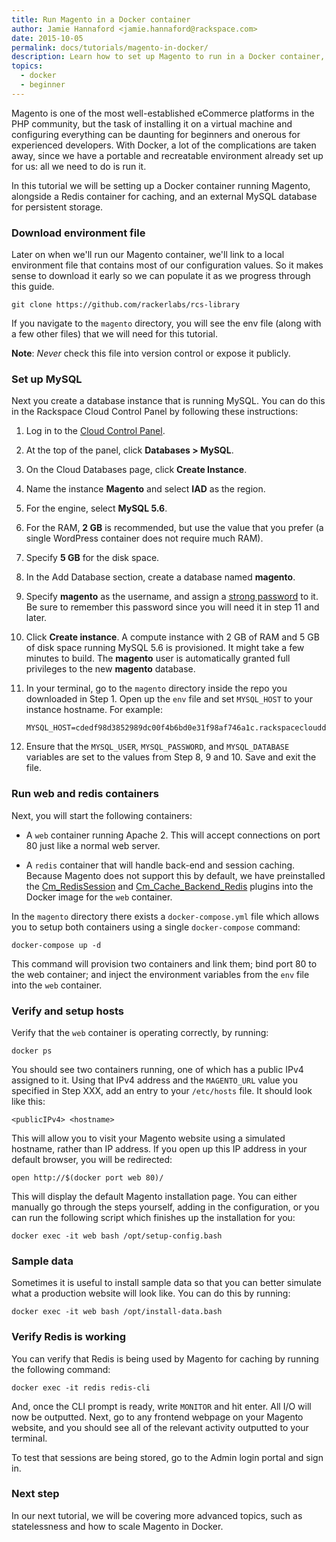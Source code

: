 ```yaml
---
title: Run Magento in a Docker container
author: Jamie Hannaford <jamie.hannaford@rackspace.com>
date: 2015-10-05
permalink: docs/tutorials/magento-in-docker/
description: Learn how to set up Magento to run in a Docker container, linked with Redis and MySQL.
topics:
  - docker
  - beginner
---
```


Magento is one of the most well-established eCommerce platforms in the PHP
community, but the task of installing it on a virtual machine and configuring
everything can be daunting for beginners and onerous for experienced developers.
With Docker, a lot of the complications are taken away, since we have a
portable and recreatable environment already set up for us: all we need to do
is run it.

In this tutorial we will be setting up a Docker container running Magento,
alongside a Redis container for caching, and an external MySQL database for
persistent storage.

### Download environment file

Later on when we'll run our Magento container, we'll link to a local environment
file that contains most of our configuration values. So it makes sense to
download it early so we can populate it as we progress through this guide.

```
git clone https://github.com/rackerlabs/rcs-library
```

If you navigate to the `magento` directory, you will see the env file
(along with a few other files) that we will need for this tutorial.

**Note**: *Never* check this file into version control or expose it publicly.

### Set up MySQL

Next you create a database instance that is running MySQL. You can do this in
the Rackspace Cloud Control Panel by following these instructions:

1. Log in to the [Cloud Control Panel](https://mycloud.rackspace.com/).
2. At the top of the panel, click **Databases > MySQL**.
3. On the Cloud Databases page, click **Create Instance**.
4. Name the instance **Magento** and select **IAD** as the region.
5. For the engine, select **MySQL 5.6**.
6. For the RAM, **2 GB** is recommended, but use the value that you prefer (a single
   WordPress container does not require much RAM).
7. Specify **5 GB** for the disk space.
8. In the Add Database section, create a database named **magento**.
9. Specify **magento** as the username, and assign a [strong password](https://strongpasswordgenerator.com/)
to it. Be sure to remember this password since you will need it in step 11 and later.
10. Click **Create instance**. A compute instance with 2 GB of RAM and 5 GB of
    disk space running MySQL 5.6 is provisioned. It might take a few minutes to
    build. The **magento** user is automatically granted full privileges to
    the new **magento** database.
11. In your terminal, go to the `magento` directory inside the repo you downloaded
    in Step 1. Open up the `env` file and set `MYSQL_HOST` to your instance
    hostname. For example:

    ```
    MYSQL_HOST=cdedf98d3852989dc00f4b6bd0e31f98af746a1c.rackspaceclouddb.com
    ```

12. Ensure that the `MYSQL_USER`, `MYSQL_PASSWORD`, and `MYSQL_DATABASE`
    variables are set to the values from Step 8, 9 and 10. Save and exit the file.

### Run web and redis containers

Next, you will start the following containers:

- A `web` container running Apache 2. This will accept connections on port 80
  just like a normal web server.

- A `redis` container that will handle back-end and session caching. Because
  Magento does not support this by default, we have preinstalled the
  [Cm_RedisSession](https://github.com/colinmollenhour/Cm_RedisSession) and
  [Cm_Cache_Backend_Redis](https://github.com/colinmollenhour/Cm_Cache_Backend_Redis)
  plugins into the Docker image for the `web` container.

In the `magento` directory there exists a `docker-compose.yml` file which
allows you to setup both containers using a single `docker-compose` command:

```
docker-compose up -d
```

This command will provision two containers and link them; bind port 80 to the
web container; and inject the environment variables from the `env` file into the
`web` container.

### Verify and setup hosts

Verify that the `web` container is operating correctly, by running:

```
docker ps
```

You should see two containers running, one of which has a public IPv4 assigned
to it. Using that IPv4 address and the `MAGENTO_URL` value you specified in
Step XXX, add an entry to your `/etc/hosts` file. It should look like this:

```
<publicIPv4> <hostname>
```

This will allow you to visit your Magento website using a simulated hostname,
rather than IP address. If you open up this IP address in your default browser,
you will be redirected:

```
open http://$(docker port web 80)/
```

This will display the default Magento installation page. You can either
manually go through the steps yourself, adding in the configuration, or you
can run the following script which finishes up the installation for you:

```
docker exec -it web bash /opt/setup-config.bash
```

### Sample data

Sometimes it is useful to install sample data so that you can better simulate
what a production website will look like. You can do this by running:

```
docker exec -it web bash /opt/install-data.bash
```

### Verify Redis is working

You can verify that Redis is being used by Magento for caching by running
the following command:

```
docker exec -it redis redis-cli
```

And, once the CLI prompt is ready, write `MONITOR` and hit enter. All I/O
will now be outputted. Next, go to any frontend webpage on your Magento website,
and you should see all of the relevant activity outputted to your terminal.

To test that sessions are being stored, go to the Admin login portal and sign in.

### Next step

In our next tutorial, we will be covering more advanced topics, such as
statelessness and how to scale Magento in Docker.
